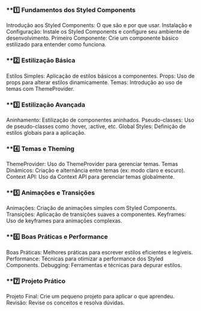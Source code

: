 
###  **1️⃣ Fundamentos dos Styled Components

 Introdução aos Styled Components: O que são e por que usar.
 Instalação e Configuração: Instale os Styled Components e configure seu ambiente de desenvolvimento.
 Primeiro Componente: Crie um componente básico estilizado para entender como funciona.

### **2️⃣ Estilização Básica

 Estilos Simples: Aplicação de estilos básicos a componentes.
 Props: Uso de props para alterar estilos dinamicamente.
 Temas: Introdução ao uso de temas com ThemeProvider.

###  **3️⃣ Estilização Avançada

 Aninhamento: Estilização de componentes aninhados.
 Pseudo-classes: Uso de pseudo-classes como :hover, :active, etc.
 Global Styles: Definição de estilos globais para a aplicação.

### **4️⃣ Temas e Theming

 ThemeProvider: Uso do ThemeProvider para gerenciar temas.
 Temas Dinâmicos: Criação e alternância entre temas (ex: modo claro e escuro).
 Context API: Uso da Context API para gerenciar temas globalmente.

### **5️⃣ Animações e Transições

 Animações: Criação de animações simples com Styled Components.
 Transições: Aplicação de transições suaves a componentes.
 Keyframes: Uso de keyframes para animações complexas.

### **6️⃣ Boas Práticas e Performance

 Boas Práticas: Melhores práticas para escrever estilos eficientes e legíveis.
 Performance: Técnicas para otimizar a performance dos Styled Components.
 Debugging: Ferramentas e técnicas para depurar estilos.

### **7️⃣ Projeto Prático

 Projeto Final: Crie um pequeno projeto para aplicar o que aprendeu.
 Revisão: Revise os conceitos e resolva dúvidas.





